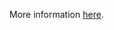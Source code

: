 More information [here](https://docs.prismacloud.io/en/enterprise-edition/policy-reference/azure-policies/azure-networking-policies/ensure-that-sql-server-disables-public-network-access).
